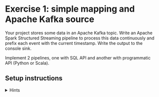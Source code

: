 # Exercise 1: simple mapping and Apache Kafka source

Your project stores some data in an Apache Kafka topic. Write an Apache Spark Structured Streaming pipeline to process this data continuously and prefix each event with the current timestamp. Write the output to the console sink.

Implement 2 pipelines, one with SQL API and another with programmatic API (Python or Scala). 

## Setup instructions

<details>
	<summary>Hints</summary>
	### Data source definition
	```
	spark.readStream.format("kafka").option("", "")
	```
	
	### Data decoration - SQL
	
	### Data decoration - Python
	
	### Data decoration - Scala
	
	### Console sink
</details>
